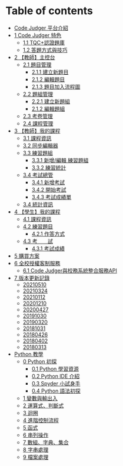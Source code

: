 <!--
 * @Description: 修改features-1-2.md的內容
 * @Author: neo chen
 * @Date: 2019-04-19 09:44:54
 * @LastEditTime: 2019-10-30 11:53:00
 * @LastEditors: Neo Chen
 -->

# Table of contents

- [Code Judger 平台介紹](README.md)
- [1 Code Judger 特色](chapter1.md)
  - [1.1 TQC+認證題庫](chapter1/features-1-1.md)
  - [1.2 答題方式與技巧](chapter1/features-1-2.md)
- [2 【教師】主控台](chapter2.md)
  - [2.1 題目管理](chapter2/console-2-1.md)
    - [2.1.1 建立新題目](chapter2/console-2-1/console-2-1-1.md)
    - [2.1.2 編輯題目](chapter2/console-2-1/console-2-1-2.md)
    - [2.1.3 題目加入流程圖](chapter2/console-2-1/console-2-1-3.md)
  - [2.2 題組管理](chapter2/console-2-2.md)
    - [2.2.1 建立新題組](chapter2/console-2-2/console-2-2-1.md)
    - [2.1.2 編輯題組](chapter2/console-2-2/console-2-2-2.md)
  - [2.3 考卷管理](chapter2/console-2-3.md)
  - [2.4 課程管理](chapter2/console-2-4.md)
- [3 【教師】我的課程](chapter3.md)
  - [3.1 課程資訊](chapter3/class-3-1.md)
  - [3.2 同步編輯器](chapter3/class-3-2.md)
  - [3.3 練習題組](chapter3/class-3-3.md)
    - [3.3.1 新增/編輯 練習題組](chapter3/class-3-3/class-3-3-1.md)
    - [3.3.2 練習統計](chapter3/class-3-3/class-3-3-2.md)
  - [3.4 考試總管](chapter3/class-3-4.md)
    - [3.4.1 新增考試](chapter3/class-3-4/class-3-4-1.md)
    - [3.4.2 開始考試](chapter3/class-3-4/class-3-4-2.md)
    - [3.4.3 考試成績單](chapter3/class-3-4/class-3-4-3.md)
  - [3.4 統計資訊](chapter3/class-3-5.md)
- [4 【學生】我的課程](chapter4.md)
  - [4.1 課程資訊](chapter4/4-1myclass.md)
  - [4.2 練習題目](chapter4/4-2myclass.md)
    - [4.2.1 作答方式](chapter4/4-2myclass/4-2-1myclass.md)
  - [4.3 考　　試](chapter4/4-3myclass.md)
    - [4.3.1 考試成績](chapter4/4-3myclass/4-3-1myclass.md)
- [5 購買方案](chapter5.md)
- [6 全校授權客制服務](chapter6.md)
  - [6.1 Code Judger與校務系統整合服務API](chapter6/API_doc.md)
- [7 版本更新記錄](chapter7.md)
  - [20210510](chapter7/v20210510.md)
  - [20210324](chapter7/v20210324.md)
  - [20210112](chapter7/v20210112.md)
  - [20201210](chapter7/v20201210.md)
  - [20200427](chapter7/v20200427.md)
  - [20191030](chapter7/v20191030.md)
  - [20190320](chapter7/v20190320.md)
  - [20181031](chapter7/v20181031.md)
  - [20180426](chapter7/v20180426.md)
  - [20180402](chapter7/v20180402.md)
  - [20180313](chapter7/v20180313.md)
- [Python 教學](00/README.md)
  - [0 Python 初探](00/00.md)
    - [0.1 Python 學習資源](00/00-0/00-1.md)
    - [0.2 Python IDE 介紹](00/00-0/00-2.md)
    - [0.3 Spyder 小試身手](00/00-0/00-3.md)
    - [0.4 Python 語法初探](00/00-0/00-4.md)
  - [1 變數與輸出入](https://www.slideshare.net/neochen2701/tqc-python-01)
  - [2 運算式、判斷式](https://www.slideshare.net/neochen2701/tqc-python-02)
  - [3 迴圈](https://www.slideshare.net/neochen2701/tqc-python-03)
  - [4 進階控制流程](https://www.slideshare.net/neochen2701/tqc-python-04)
  - [5 函式](https://www.slideshare.net/neochen2701/tqc-python-05)
  - [6 串列操作](https://www.slideshare.net/neochen2701/tqc-python-06-111271587)
  - [7 數組、字典、集合](https://www.slideshare.net/neochen2701/tqc-python-07)
  - [8 字串處理](https://www.slideshare.net/neochen2701/tqc-python-08)
  - [9 檔案處理](https://www.slideshare.net/neochen2701/tqc-python-09)
